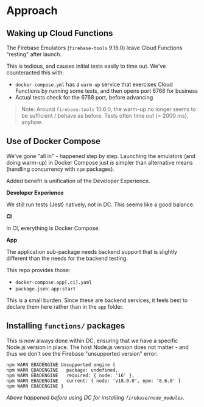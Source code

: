 # Approach


## Waking up Cloud Functions

The Firebase Emulators (`firebase-tools` 9.16.0) leave Cloud Functions "resting" after launch.

This is tedious, and causes initial tests easily to time out. We've counteracted this with:

- `docker-compose.yml` has a `warm-up` service that exercises Cloud Functions by running some tests, and then opens port 6768 for business
- Actual tests check for the 6768 port, before advancing

>Note: Around `firebase-tools` 10.6.0, the warm-up no longer seems to be sufficient / behave as before. Tests often time out (> 2000 ms), anyhow.


## Use of Docker Compose

We've gone "all in" - happened step by step. Launching the emulators (and doing warm-up) in Docker Compose just *is* simpler than alternative means (handling concurrency with `npm` packages).

Added benefit is unification of the Developer Experience.

**Developer Experience**

We still run tests (Jest) natively, not in DC. This seems like a good balance.

**CI**

In CI, everything is Docker Compose.

**App**

The application sub-package needs backend support that is slightly different than the needs for the backend testing.

This repo provides those:

- `docker-compose.app[.ci].yaml`
- `package.json`: `app:start`

This is a small burden. Since these are backend services, it feels best to declare them here rather than in the `app` folder.


## Installing `functions/` packages

This is now always done within DC, ensuring that we have a specific Node.js version in place. The host Node.js version does not matter - and thus we don't see the Firebase "unsupported version" error:

```
npm WARN EBADENGINE Unsupported engine {
npm WARN EBADENGINE   package: undefined,
npm WARN EBADENGINE   required: { node: '16' },
npm WARN EBADENGINE   current: { node: 'v18.0.0', npm: '8.6.0' }
npm WARN EBADENGINE }
```

*Above happened before using DC for installing `firebase/node_modules`.*
